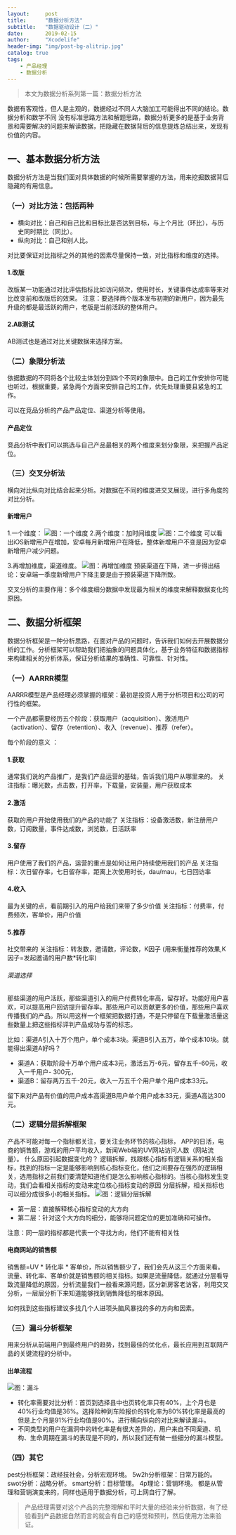 ```yaml
---
layout:     post
title:      "数据分析方法"
subtitle:   "数据驱动设计（二）"
date:       2019-02-15
author:     "Xcodelife"
header-img: "img/post-bg-alitrip.jpg"
catalog: true
tags:
    - 产品经理
    - 数据分析
---
```

> 本文为数据分析系列第一篇：数据分析方法

数据有客观性，但人是主观的，数据经过不同人大脑加工可能得出不同的结论。数据分析和数学不同 没有标准思路方法和解题思路，数据分析更多的是基于业务背景和需要解决的问题来解读数据，把隐藏在数据背后的信息提炼总结出来，发现有价值的内容。
## 一、基本数据分析方法
数据分析方法是当我们面对具体数据的时候所需要掌握的方法，用来挖掘数据背后隐藏的有用信息。
### （一）对比方法：包括两种
* 横向对比：自己和自己比和目标比是否达到目标，与上个月比（环比），与历史同时期比（同比）。
* 纵向对比：自己和别人比。

对比要保证对比指标之外的其他的因素尽量保持一致，对比指标和维度的选择。

#### 1.改版
改版某一功能通过对比评估指标比如访问频次，使用时长，关键事件达成率等来对比改变前和改版后的效果。
注意：要选择两个版本发布初期的新用户，因为最先升级的都是最活跃的用户，老版是当前活跃的整体用户。
#### 2.AB测试
AB测试也是通过对比关键数据来选择方案。
### （二）象限分析法
依据数据的不同将各个比较主体划分到四个不同的象限中。自己的工作安排你可能也听过，根据重要，紧急两个方面来安排自己的工作，优先处理重要且紧急的工作。

可以在竞品分析的产品产品定位、渠道分析等使用。

#### 产品定位
竞品分析中我们可以挑选与自己产品最相关的两个维度来划分象限，来把握产品定位。

### （三）交叉分析法
横向对比纵向对比结合起来分析。对数据在不同的维度进交叉展现，进行多角度的对比分析。
#### 新增用户
1.一个维度：
![图：一个维度](/img/in-post/newUsers1.jpg)
2.两个维度：加时间维度 
![图：二个维度](/img/in-post/newUsers2.jpg)
可以看出iOS新增用户在增加，安卓每月新增用户在降低，整体新增用户不变是因为安卓新增用户减少问题。

3.再增加维度，渠道维度。
![图：再增加维度](/img/in-post/newUsers3.jpg)
预装渠道在下降，进一步得出结论：安卓端一季度新增用户下降主要是由于预装渠道下降所致。

交叉分析的主要作用：多个维度细分数据中发现最为相关的维度来解释数据变化的原因。
## 二、数据分析框架
数据分析框架是一种分析思路，在面对产品的问题时，告诉我们如何去开展数据分析的工作。分析框架可以帮助我们把抽象的问题具体化，基于业务特征和数据指标来构建相关的分析体系，保证分析结果的准确性、可靠性、针对性。 

### （一）AARRR模型
AARRR模型是产品经理必须掌握的框架：最初是投资人用于分析项目和公司的可行性的框架。

一个产品都需要经历五个阶段：获取用户（acquisition）、激活用户（activation）、留存（retention）、收入（revenue）、推荐（refer）。

每个阶段的意义 ：
#### 1.获取
通常我们说的产品推广，是我们产品运营的基础，告诉我们用户从哪里来的。 
关注指标：曝光数，点击数，打开率，下载量，安装量，用户获取成本 
#### 2.激活
获取的用户开始使用我们的产品的功能了 
关注指标：设备激活数，新注册用户数，订阅数量，事件达成数，浏览数，日活跃率 
#### 3.留存
用户使用了我们的产品，运营的重点是如何让用户持续使用我们的产品 
关注指标：次日留存率，七日留存率，距离上次使用时长，dau/mau，七日回访率 
#### 4.收入
最为关键的点，看前期引入的用户给我们来带了多少价值 
关注指标：付费率，付费频次，客单价，用户价值 
#### 5.推荐
社交带来的 
关注指标：转发数，邀请数，评论数，K因子 (用来衡量推荐的效果,K因子=发起邀请的用户数*转化率)
###### 渠道选择
那些渠道的用户活跃，那些渠道引入的用户付费转化率高，留存好。功能好用户喜欢，可以提高用户回访提升留存率。那些用户可以贡献更多的价值，那些用户喜欢传播我们的产品。所以用这样一个框架把数据打通，不是只停留在下载量激活量这些数量上把这些指标评判产品成功与否的标志。 

比如：渠道A引入十万个用户，单个成本3块。渠道B引入五万，单个成本10块。就能得出渠道A好吗？

* 渠道A：获取阶段十万单个用户成本3元，激活五万-6元，留存五千-60元，收入一千用户- 300元，
* 渠道B：留存两万五千-20元，收入一万五千个用户单个用户成本33元。

留下来对产品有价值的用户成本高渠道B用户单个用户成本33元，渠道A高达300元。
### （二）逻辑分层拆解框架
产品不可能对每一个指标都关注，要关注业务环节的核心指标， 
APP的日活，电商的销售额，游戏的用户平均收入，新闻Web端的UV网站访问人数（网站流量）。 
什么原因引起数据变化的？ 
逻辑拆解，找跟核心指标有逻辑关系的相关指标，找到的指标一定是能够影响到核心指标变化，他们之间要存在强烈的逻辑相关，选用指标之前我们要清楚知道他们是怎么影响核心指标的。当核心指标发生变动，我们会看相关指标的变动来定位核心指标变动的原因 
分层拆解，相关指标也可以细分成很多小的相关指标。
![图：逻辑分层拆解](/img/in-post/逻辑分层拆解.png)

* 第一层：直接解释核心指标变动的大方向
* 第二层：针对这个大方向的细分，能够将问题定位的更加准确和可操作。

注意：同一层的指标都是代表一个寻找方向，他们不能有相关性 
#### 电商网站的销售额
销售额=UV * 转化率 * 客单价，所以销售额少了，我们会先从这三个方面来看。流量、转化率、客单价就是销售额的相关指标。如果是流量降低，就通过分层看导致流量降低的原因，分析流量我们一般看来源问题，区分新房客老访客，利用交叉分析，一层层分析下来知道能够找到销售降低的根本原因。

如何找到这些指标建议多找几个人进项头脑风暴找的多的方向和因素。 
### （三）漏斗分析框架
用来分析从前端用户到最终用户的趋势，找到最佳的优化点，最长应用到互联网产品的关键流程的分析中。 
#### 出单流程
![图：漏斗](/img/in-post/漏斗.jpg)

* 转化率需要对比分析：首页到选择县中也页转化率只有40%，上个月也是40%行业均值是36%。选择险种到车险报价的转化率为80%转化率是最高的但是上个月是91%行业均值是90%。进行横向纵向的对比来解读漏斗。
* 不同类型的用户在漏洞中的转化率是有很大差异的，用户来自不同渠道、机构、生命周期在漏斗的表现是不同的，所以我们还有做一些细分的漏斗模型。 
### （四）其它
pest分析框架：政经技社会，分析宏观环境。
5w2h分析框架：日常万能的。
swot分析：战略分析。
smart分析：目标管理。
4p理论：营销环境。
都是从管理和营销演变来的，同样也适用于数据分析，可上网自行了解。 

> 产品经理需要对这个产品的完整理解和平时大量的经验来分析数据，有了经验看到产品数据自然而言的就会有自己的感觉和预判，然后使用方法来验证。


